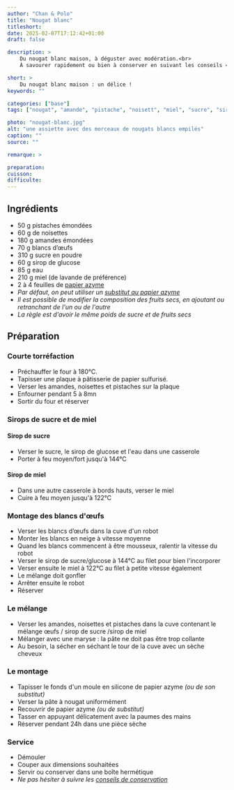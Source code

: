 ```yaml
---
author: "Chan & Polo"
title: "Nougat blanc"
titleshort:
date: 2025-02-07T17:12:42+01:00
draft: false

description: >
    Du nougat blanc maison, à déguster avec modération.<br>
    À savourer rapidement ou bien à conserver en suivant les conseils <i>ad hoc</i>

short: >
    Du nougat blanc maison : un délice !
keywords: ""

categories: ["base"]
tags: ["nougat", "amande", "pistache", "noisett", "miel", "sucre", "sirop de glucose", "papier azyme", "substituts"]

photo: "nougat-blanc.jpg"
alt: "une assiette avec des morceaux de nougats blancs empilés"
caption: ""
source: ""

remarque: >

preparation: 
cuisson: 
difficulte:
---
```



## Ingrédients
- 50 g pistaches émondées
- 60 g de noisettes
- 180 g amandes émondées
- 70 g blancs d’œufs
- 310 g sucre en poudre
- 60 g sirop de glucose
- 85 g eau
- 210 g miel (de lavande de préférence)
- 2 à 4 feuilles de [papier azyme](https://www.nougaterie-dupontdarc.com/feuilles-d-azyme/2679952-feuilles-d-azymes-3700105268639.html#:~:text=5%20feuilles%20d'azyme%2C%20format,blanc%2C%20calissons%20et%20nougat%20noir.)
- *Par défaut, on peut utiliser un [substitut au papier azyme](https://lesdelicesdeloris.fr/par-quoi-remplacer-les-feuilles-azyme-pour-le-nougat/)*
- *Il est possible de modifier la composition des fruits secs, en ajoutant ou retranchant de l'un ou de l'autre*
- *La règle est d'avoir le même poids de sucre et de fruits secs*
## Préparation
### Courte torréfaction
- Préchauffer le four à 180°C.
- Tapisser une plaque à pâtisserie de papier sulfurisé.
- Verser les amandes, noisettes et pistaches sur la plaque 
- Enfourner pendant 5 à 8mn
- Sortir du four et réserver
### Sirops de sucre et de miel
#### Sirop de sucre
- Verser le sucre, le sirop de glucose et l'eau dans une casserole
- Porter à feu moyen/fort jusqu'à 144°C
#### Sirop de miel
- Dans une autre casserole à bords hauts, verser le miel
- Cuire à feu moyen jusqu'à 122°C
### Montage des blancs d'&oelig;ufs
- Verser les blancs d’œufs dans la cuve d'un robot
- Monter les blancs en neige à vitesse moyenne
- Quand les blancs commencent à être mousseux, ralentir la vitesse du robot 
- Verser le sirop de sucre/glucose à 144°C au filet pour bien l'incorporer
- Verser ensuite le miel à 122°C au filet à petite vitesse également
- Le mélange doit gonfler
- Arrêter ensuite le robot
- Réserver
### Le mélange
- Verser les amandes, noisettes et pistaches dans la cuve contenant le mélange &oelig;ufs / sirop de sucre /sirop de miel
- Mélanger avec une maryse : la pâte ne doit pas être trop collante
- Au besoin, la sécher en séchant le tour de la cuve avec un sèche cheveux
### Le montage
- Tapisser le fonds d'un moule en silicone de papier azyme *(ou de son substitut)*
- Verser la pâte à nougat uniformément
- Recouvrir de papier azyme *(ou de substitut)*
- Tasser en appuyant délicatement avec la paumes des mains
- Réserver pendant 24h dans une pièce sèche
### Service
- Démouler
- Couper aux dimensions souhaitées
- Servir ou conserver dans une boîte hermétique
- *Ne pas hésiter à suivre les [conseils de conservation](https://www.nougat-chabert-guillot.com/la-fabrique-dinstants-gourmands/blog/conservation-et-degustation-du-nougat-nos-conseils/)*
